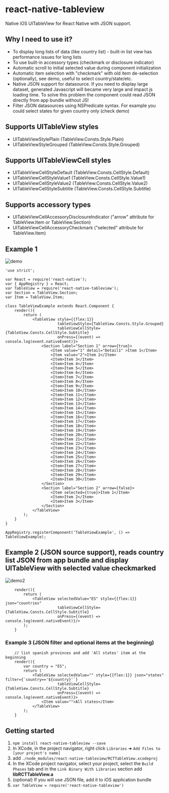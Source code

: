 # react-native-tableview
Native iOS UITableView for React Native with JSON support.

## Why I need to use it?
- To display long lists of data (like country list) - built-in list view has performance issues for long lists
- To use built-in accessory types (checkmark or disclosure indicator)
- Automatic scroll to initial selected value during component initialization
- Automatic item selection with "checkmark" with old item de-selection (optionally), see demo, useful to select country/state/etc.
- Native JSON support for datasource. If you need to display large dataset, generated Javascript will became very large and impact js loading time. To solve this problem the component could read JSON directly from app bundle without JS!
- Filter JSON datasources using NSPredicate syntax. For example you could select states for given country only (check demo)

## Supports UITableView styles
- UITableViewStylePlain (TableView.Consts.Style.Plain)
- UITableViewStyleGrouped (TableView.Consts.Style.Grouped)

## Supports UITableViewCell styles
- UITableViewCellStyleDefault (TableView.Consts.CellStyle.Default)
- UITableViewCellStyleValue1 (TableView.Consts.CellStyle.Value1)
- UITableViewCellStyleValue2 (TableView.Consts.CellStyle.Value2)
- UITableViewCellStyleSubtitle (TableView.Consts.CellStyle.Subtitle)

## Supports accessory types
- UITableViewCellAccessoryDisclosureIndicator ("arrow" attribute for TableView.Item or TableView.Section)
- UITableViewCellAccessoryCheckmark ("selected" attribute for TableView.Item)

## Example 1
![demo](https://cloud.githubusercontent.com/assets/1321329/9329083/cc77b4e0-45ae-11e5-9919-34f12e6d407c.gif)

```
'use strict';

var React = require('react-native');
var { AppRegistry } = React;
var TableView = require('react-native-tableview');
var Section = TableView.Section;
var Item = TableView.Item;

class TableViewExample extends React.Component {
    render(){
        return (
            <TableView style={{flex:1}}
                       tableViewStyle={TableView.Consts.Style.Grouped}
                       tableViewCellStyle={TableView.Consts.CellStyle.Subtitle}
                       onPress={(event) => console.log(event.nativeEvent)}>
                <Section label="Section 1" arrow={true}>
                    <Item value="1" detail="Detail1" >Item 1</Item>
                    <Item value="2">Item 2</Item>
                    <Item>Item 3</Item>
                    <Item>Item 4</Item>
                    <Item>Item 5</Item>
                    <Item>Item 6</Item>
                    <Item>Item 7</Item>
                    <Item>Item 8</Item>
                    <Item>Item 9</Item>
                    <Item>Item 10</Item>
                    <Item>Item 11</Item>
                    <Item>Item 12</Item>
                    <Item>Item 13</Item>
                    <Item>Item 14</Item>
                    <Item>Item 15</Item>
                    <Item>Item 16</Item>
                    <Item>Item 17</Item>
                    <Item>Item 18</Item>
                    <Item>Item 19</Item>
                    <Item>Item 20</Item>
                    <Item>Item 21</Item>
                    <Item>Item 22</Item>
                    <Item>Item 23</Item>
                    <Item>Item 24</Item>
                    <Item>Item 25</Item>
                    <Item>Item 26</Item>
                    <Item>Item 27</Item>
                    <Item>Item 28</Item>
                    <Item>Item 29</Item>
                    <Item>Item 30</Item>
                </Section>
                <Section label="Section 2" arrow={false}>
                    <Item selected={true}>Item 1</Item>
                    <Item>Item 2</Item>
                    <Item>Item 3</Item>
                </Section>
            </TableView>
        );
    }
}

AppRegistry.registerComponent('TableViewExample', () => TableViewExample);
```
## Example 2 (JSON source support), reads country list JSON from app bundle and display UITableView with selected value checkmarked
![demo2](https://cloud.githubusercontent.com/assets/1321329/9335801/7a4d42ca-45d6-11e5-860c-969db80413ca.gif)

```
    render(){
        return (
            <TableView selectedValue="ES" style={{flex:1}} json="countries"
                       tableViewCellStyle={TableView.Consts.CellStyle.Subtitle}
                       onPress={(event) => console.log(event.nativeEvent)}/>
        );
    }
```

### Example 3 (JSON filter and optional items at the beginning)
```
    // list spanish provinces and add 'All states' item at the beginning
    render(){
        var country = "ES";
        return (
            <TableView selectedValue="" style={{flex:1}} json="states" filter={`country=='${country}'`}
                       tableViewCellStyle={TableView.Consts.CellStyle.Subtitle}
                       onPress={(event) => console.log(event.nativeEvent)}>
                <Item value="">All states</Item>
            </TableView>
        );
    }
```

## Getting started
1. `npm install react-native-tableview --save`
2. In XCode, in the project navigator, right click `Libraries` ➜ `Add Files to [your project's name]`
3. add `./node_modules/react-native-tableview/RCTTableView.xcodeproj`
4. In the XCode project navigator, select your project, select the `Build Phases` tab and in the `Link Binary With Libraries` section add **libRCTTableView.a**
5. (optional) If you will use JSON file, add it to iOS application bundle
6. `var TableView = require('react-native-tableview')`
